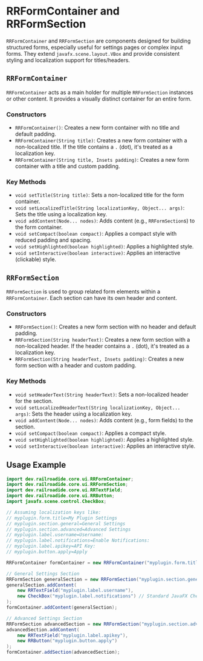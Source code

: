 # RRFormContainer and RRFormSection

`RRFormContainer` and `RRFormSection` are components designed for building structured forms, especially useful for settings pages or complex input forms. They extend `javafx.scene.layout.VBox` and provide consistent styling and localization support for titles/headers.

## `RRFormContainer`

`RRFormContainer` acts as a main holder for multiple `RRFormSection` instances or other content. It provides a visually distinct container for an entire form.

### Constructors

- `RRFormContainer()`: Creates a new form container with no title and default padding.
- `RRFormContainer(String title)`: Creates a new form container with a non-localized title. If the title contains a `.` (dot), it's treated as a localization key.
- `RRFormContainer(String title, Insets padding)`: Creates a new form container with a title and custom padding.

### Key Methods

- `void setTitle(String title)`: Sets a non-localized title for the form container.
- `void setLocalizedTitle(String localizationKey, Object... args)`: Sets the title using a localization key.
- `void addContent(Node... nodes)`: Adds content (e.g., `RRFormSection`s) to the form container.
- `void setCompact(boolean compact)`: Applies a compact style with reduced padding and spacing.
- `void setHighlighted(boolean highlighted)`: Applies a highlighted style.
- `void setInteractive(boolean interactive)`: Applies an interactive (clickable) style.

## `RRFormSection`

`RRFormSection` is used to group related form elements within a `RRFormContainer`. Each section can have its own header and content.

### Constructors

- `RRFormSection()`: Creates a new form section with no header and default padding.
- `RRFormSection(String headerText)`: Creates a new form section with a non-localized header. If the header contains a `.` (dot), it's treated as a localization key.
- `RRFormSection(String headerText, Insets padding)`: Creates a new form section with a header and custom padding.

### Key Methods

- `void setHeaderText(String headerText)`: Sets a non-localized header for the section.
- `void setLocalizedHeaderText(String localizationKey, Object... args)`: Sets the header using a localization key.
- `void addContent(Node... nodes)`: Adds content (e.g., form fields) to the section.
- `void setCompact(boolean compact)`: Applies a compact style.
- `void setHighlighted(boolean highlighted)`: Applies a highlighted style.
- `void setInteractive(boolean interactive)`: Applies an interactive style.

## Usage Example

```java
import dev.railroadide.core.ui.RRFormContainer;
import dev.railroadide.core.ui.RRFormSection;
import dev.railroadide.core.ui.RRTextField;
import dev.railroadide.core.ui.RRButton;
import javafx.scene.control.CheckBox;

// Assuming localization keys like:
// myplugin.form.title=My Plugin Settings
// myplugin.section.general=General Settings
// myplugin.section.advanced=Advanced Settings
// myplugin.label.username=Username:
// myplugin.label.notifications=Enable Notifications:
// myplugin.label.apikey=API Key:
// myplugin.button.apply=Apply

RRFormContainer formContainer = new RRFormContainer("myplugin.form.title");

// General Settings Section
RRFormSection generalSection = new RRFormSection("myplugin.section.general");
generalSection.addContent(
    new RRTextField("myplugin.label.username"),
    new CheckBox("myplugin.label.notifications") // Standard JavaFX CheckBox
);
formContainer.addContent(generalSection);

// Advanced Settings Section
RRFormSection advancedSection = new RRFormSection("myplugin.section.advanced");
advancedSection.addContent(
    new RRTextField("myplugin.label.apikey"),
    new RRButton("myplugin.button.apply")
);
formContainer.addSection(advancedSection);
```